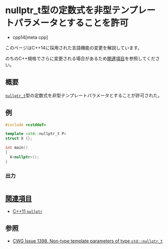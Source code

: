 # nullptr_t型の定数式を非型テンプレートパラメータとすることを許可
* cpp14[meta cpp]

<!-- start lang caution -->

このページはC++14に採用された言語機能の変更を解説しています。

のちのC++規格でさらに変更される場合があるため[関連項目](#relative_page)を参照してください。

<!-- last lang caution -->

## 概要
[`nullptr_t`](/reference/cstddef/nullptr_t.md)型の定数式を非型テンプレートパラメータとすることが許可された。


## 例
```cpp example
#include <cstddef>

template <std::nullptr_t P>
struct X {};

int main()
{
  X<nullptr>();
}
```

### 出力
```
```


## <a id="relative-page" href="#relative-page">関連項目</a>
- [C++11 `nullptr`](/lang/cpp11/nullptr.md)


## 参照
- [CWG Issue 1398. Non-type template parameters of type `std::nullptr_t`](http://www.open-std.org/jtc1/sc22/wg21/docs/cwg_defects.html#1398)